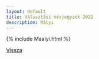 ```yaml
---
layout: default
title: Választási névjegyzék 2022
description: Mályi
---
```


{% include Maalyi.html %}

[Vissza](./)